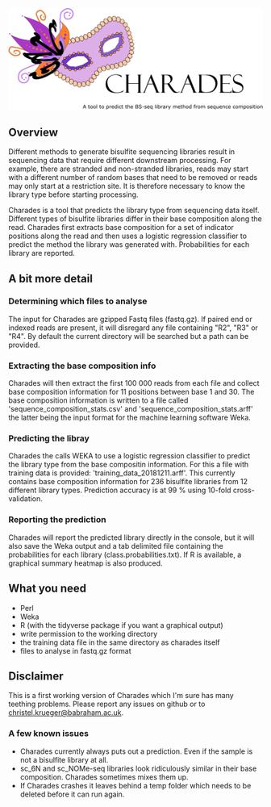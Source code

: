 ![Charades logo](images/charades_logo.png)

## Overview

Different methods to generate bisulfite sequencing libraries result in sequencing data that require different downstream processing. For example, there are stranded and non-stranded libraries, reads may start with a different number of random bases that need to be removed or reads may only start at a restriction site. It is therefore necessary to know the library type before starting processing.

Charades is a tool that predicts the library type from sequencing data itself. Different types of bisulfite libraries differ in their base composition along the read. Charades first extracts base composition for a set of indicator positions along the read and then uses a logistic regression classifier to predict the method the library was generated with. Probabilities for each library are reported.

## A bit more detail

### Determining which files to analyse
The input for Charades are gzipped Fastq files (fastq.gz). If paired end or indexed reads are present, it will disregard any file containing "R2", "R3" or "R4". By default the current directory will be searched but a path can be provided.

### Extracting the base composition info
Charades will then extract the first 100 000 reads from each file and collect base composition information for 11 positions between base 1 and 30. The base composition information is written to a file called 'sequence_composition_stats.csv' and 'sequence_composition_stats.arff' the latter being the input format for the machine learning software Weka.

### Predicting the libray
Charades the calls WEKA to use a logistic regression classifier to predict the library type from the base compositin information. For this a file with training data is provided: 'training_data_20181211.arff'. This currently contains base composition information for 236 bisulfite libraries from 12 different library types. Prediction accuracy is at 99 % using 10-fold cross-validation.

### Reporting the prediction
Charades will report the predicted library directly in the console, but it will also save the Weka output and a tab delimited file containing the probabilities for each library (class.probabilities.txt). If R is available, a graphical summary heatmap is also produced.

## What you need
- Perl
- Weka
- R (with the tidyverse package if you want a graphical output)
- write permission to the working directory
- the training data file in the same directory as charades itself
- files to analyse in fastq.gz format

## Disclaimer
This is a first working version of Charades which I'm sure has many teething problems. Please report any issues on github or to christel.krueger@babraham.ac.uk.

### A few known issues
- Charades currently always puts out a prediction. Even if the sample is not a bisulfite library at all.
- sc_6N and sc_NOMe-seq libraries look ridiculously similar in their base composition. Charades sometimes mixes them up.
- If Charades crashes it leaves behind a temp folder which needs to be deleted before it can run again.
